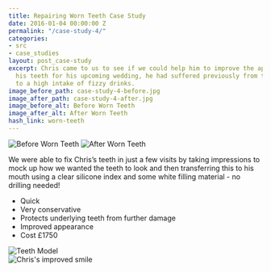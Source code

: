 ```yaml
---
title: Repairing Worn Teeth Case Study
date: 2016-01-04 00:00:00 Z
permalink: "/case-study-4/"
categories:
- src
- case_studies
layout: post_case-study
excerpt: Chris came to us to see if we could help him to improve the appearance of
  his teeth for his upcoming wedding, he had suffered previously from toothwear due
  to a high intake of fizzy drinks.
image_before_path: case-study-4-before.jpg
image_after_path: case-study-4-after.jpg
image_before_alt: Before Worn Teeth
image_after_alt: After Worn Teeth
hash_link: worn-teeth
---
```


<div class="u-center-table u-mb-large-1-5">
  <img src="{{site.baseurl}}/assets/images/case-study-4-before.jpg" alt="Before Worn Teeth">
  <img src="{{site.baseurl}}/assets/images/case-study-4-after.jpg" alt="After Worn Teeth">
</div>

We were able to fix Chris’s teeth in just a few visits by taking impressions to mock up how we wanted the teeth to look and then transferring this to his mouth using a clear silicone index and some white filling material - no drilling needed!

* Quick
* Very conservative
* Protects underlying teeth from further damage
* Improved appearance
* Cost £1750

<div class="row">
  <div class="six columns u-mb-large-1-5">
    <img src="{{site.baseurl}}/assets/images/case-study-4-model.jpg" alt="Teeth Model">
  </div>
  <div class="six columns">
    <img src="{{site.baseurl}}/assets/images/case-study-4-smile.jpg" alt="Chris's improved smile">
  </div>
</div>
